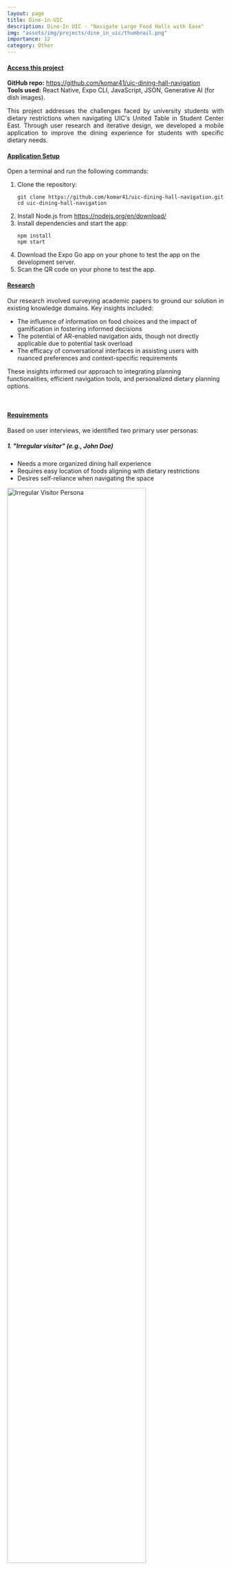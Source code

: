 ```yaml
---
layout: page
title: Dine-in-UIC
description: Dine-In UIC - "Navigate Large Food Halls with Ease"
img: "assets/img/projects/dine_in_uic/thumbnail.png"
importance: 12
category: Other
---
```


<h4><u>Access this project</u></h4>
<b>GitHub repo:</b> <a href='https://github.com/komar41/uic-dining-hall-navigation'>https://github.com/komar41/uic-dining-hall-navigation</a> <br>
<b>Tools used:</b> React Native, Expo CLI, JavaScript, JSON, Generative AI (for dish images).
<p align='justify'>
This project addresses the challenges faced by university students with dietary restrictions when navigating UIC's United Table in Student Center East. Through user research and iterative design, we developed a mobile application to improve the dining experience for students with specific dietary needs.
</p>
<h4><u>Application Setup</u></h4>
<p align='justify'>
Open a terminal and run the following commands:
</p>
<ol>
    <li>Clone the repository:
        <pre><code>git clone https://github.com/komar41/uic-dining-hall-navigation.git
cd uic-dining-hall-navigation</code></pre>
    </li>
    <li>Install Node.js from <a href="https://nodejs.org/en/download/">https://nodejs.org/en/download/</a></li>
    <li>Install dependencies and start the app:
        <pre><code>npm install
npm start</code></pre>
    </li>
    <li>Download the Expo Go app on your phone to test the app on the development server.</li>
    <li>Scan the QR code on your phone to test the app.</li>
</ol>
<h4><u>Research</u></h4>
<p align='justify'>
Our research involved surveying academic papers to ground our solution in existing knowledge domains. Key insights included:
<ul>
    <li>The influence of information on food choices and the impact of gamification in fostering informed decisions</li>
    <li>The potential of AR-enabled navigation aids, though not directly applicable due to potential task overload</li>
    <li>The efficacy of conversational interfaces in assisting users with nuanced preferences and context-specific requirements</li>
</ul>
These insights informed our approach to integrating planning functionalities, efficient navigation tools, and personalized dietary planning options.
</p>
<br>
<h4><u>Requirements</u></h4>
<p align='justify'>
Based on user interviews, we identified two primary user personas:
</p>
<h5>1. "Irregular visitor" (e.g., John Doe)</h5>
<p align='justify'>
<ul>
    <li>Needs a more organized dining hall experience</li>
    <li>Requires easy location of foods aligning with dietary restrictions</li>
    <li>Desires self-reliance when navigating the space</li>
</ul>
<img src="https://github.com/komar41/dine-in-uic/raw/main/assets/persona1.png" alt="Irregular Visitor Persona" style="width: 80%;">
</p>
<h5>2. "Regular visitor" (e.g., Jane Doe)</h5>
<p align='justify'>
<ul>
    <li>Prioritizes quick and efficient location of suitable foods</li>
    <li>Wants to easily avoid specific food types (e.g., spicy foods, pork)</li>
    <li>Needs clear answers about food options without relying on staff knowledge</li>
</ul>
<img src="https://github.com/komar41/dine-in-uic/raw/main/assets/persona2.png" alt="Regular Visitor Persona" style="width: 80%;">
</p>
<p align='justify'>
Common needs included:
<ul>
    <li>Efficient navigation of dining hall menus</li>
    <li>Detailed ingredient and dietary information</li>
    <li>Clear food labels and efficient navigation tools</li>
</ul>
</p>
<h4><u>Ideation</u></h4>
<p align='justify'>
Our ideation process focused on addressing the needs of both regular and irregular visitors. Key features considered included:
<ul>
    <li>User profile configuration for dietary restrictions</li>
    <li>Personalized meal planning and recommendations</li>
    <li>Efficient map layout for dining hall navigation</li>
    <li>Detailed ingredient lists for food items</li>
</ul>
We prioritized designs that directly addressed key user needs and excluded those that introduced unnecessary complexity.
</p>
<br>
<h4><u>Low-Fidelity Prototype</u></h4>
<p align='justify'>
Our low-fidelity prototypes included sketches of:
<ul>
    <li>A screen for configuring user dietary restrictions</li>
    <li>A recommended meal plan screen based on user preferences</li>
    <li>A map layout screen for efficient navigation</li>
    <li>A screen displaying ingredient lists for selected food items</li>
</ul>
These sketches formed the basis for our initial design concepts.
</p>
<img src="https://github.com/komar41/dine-in-uic/raw/main/assets/sketches.png" alt="Low-Fidelity Prototype Sketches" style="width: 80%;">
<h4><u>Figma Prototypes</u></h4>
<p align='justify'>
Based on our low-fidelity prototypes, we created more detailed Figma prototypes. These included:
<ul>
    <li>A page for setting dietary restrictions</li>
    <li>A recommended meal plan page with filtered food options</li>
    <li>An interactive map of the dining hall with numbered navigation points</li>
    <li>Detailed food item pages with ingredient lists</li>
</ul>
The Figma prototypes allowed for a more interactive and visually representative model of our final application.
</p>
<img src="https://github.com/komar41/dine-in-uic/raw/main/assets/figma.png" alt="Figma Prototypes" style="width: 80%;">
<h4><u>Implementation</u></h4>
<p align='justify'>
The application was built using:
<ul>
    <li>React Native and Expo CLI for cross-platform compatibility</li>
    <li>React Components (DishCard.js and PlanCard.js) for reusable UI elements</li>
    <li>React Navigation for seamless navigation between pages</li>
    <li>Local JSON data for quiz questions and options</li>
    <li>React Hooks (useState and useEffect) for efficient state management</li>
</ul>
</p>
<img src="https://github.com/komar41/dine-in-uic/raw/main/assets/architecture.png" alt="Application Architecture" style="width: 60%;">
<p align='justify'>
Data flow:
<ol>
    <li>Expo CLI initialization</li>
    <li>Component rendering</li>
    <li>User interaction triggering state changes</li>
    <li>Navigation facilitated by React Navigation</li>
</ol>
Menu data is fetched from a public API exposed by the UIC United Table website. Images were collected manually and supplemented with AI-generated images where necessary.
</p>
<br>
<h4><u>Key Features</u></h4>
<p align='justify'>
<ul>
    <li>Personalized dietary restriction settings</li>
    <li>Daily menu recommendations based on user preferences</li>
    <li>Meal planning functionality</li>
    <li>Detailed dish information (ingredients, nutritional info)</li>
    <li>Interactive map for efficient navigation in the dining hall</li>
    <li>Best route generation for collecting chosen meal items</li>
</ul>
</p>
<h4><u>Application Components</u></h4>
<h5>Home Screen</h5>
<p align='justify'>
<ul>
    <li>Central hub for navigation to all other screens</li>
    <li>Starting point for setting up dietary restrictions and meal plans</li>
</ul>
<img src="https://github.com/komar41/dine-in-uic/raw/main/assets/1_home.png" alt="Home Screen" style="display: block; margin-left: auto; margin-right: auto; width: 25%;">
</p>
<h5>Set Dietary Restriction Screen</h5>
<p align='justify'>
<ul>
    <li>Users define their dietary preferences and restrictions</li>
    <li>Redirects users back to the Home screen after setup</li>
</ul>
<img src="https://github.com/komar41/dine-in-uic/raw/main/assets/2_set_diet.png" alt="Set Dietary Restriction Screen" style="display: block; margin-left: auto; margin-right: auto; width: 25%;">
</p>
<h5>Set Up New Plan Screen</h5>
<p align='justify'>
<ul>
    <li>Displays recommended food items based on user's dietary preferences</li>
    <li>Allows users to create and save a meal plan for the day</li>
    <li>Access to Dish Details screen for more information on food items</li>
</ul>
<img src="https://github.com/komar41/dine-in-uic/raw/main/assets/3_create_plan.png" alt="Set Up New Plan Screen" style="display: block; margin-left: auto; margin-right: auto; width: 25%;">
</p>
<h5>My Plan Screen</h5>
<p align='justify'>
<ul>
    <li>Displays the user's saved meal plan for the day</li>
    <li>Option to check dish details and navigate to the Map screen</li>
</ul>
<img src="https://github.com/komar41/dine-in-uic/raw/main/assets/4_my_plan.png" alt="My Plan Screen" style="display: block; margin-left: auto; margin-right: auto; width: 25%;">
</p>
<h5>Dish Details Screen</h5>
<p align='justify'>
<ul>
    <li>Provides detailed information on selected food items</li>
    <li>Includes dish description, ingredient list, and nutrition info</li>
</ul>
<img src="https://github.com/komar41/dine-in-uic/raw/main/assets/5_dish_details.png" alt="Dish Details Screen" style="display: block; margin-left: auto; margin-right: auto; width: 25%;">
</p>
<h5>Map Screen</h5>
<p align='justify'>
<ul>
    <li>Interactive map of the UIC dining hall</li>
    <li>Displays the most efficient route to collect chosen meal items</li>
    <li>Numbered tooltips guide users to specific counters</li>
    <li>Clicking tooltips reveals food items to collect at each counter</li>
</ul>
<img src="https://github.com/komar41/dine-in-uic/raw/main/assets/6_map.png" alt="Map Screen" style="display: block; margin-left: auto; margin-right: auto; width: 25%;">
</p>
<h4><u>Evaluation & Analysis</u></h4>
<p align='justify'>
We conducted a comparative study between our app and the existing "Dine on Campus" application. The study involved:
<ul>
    <li>6 participants performing tasks in the actual dining hall</li>
    <li>Data collection through user estimates, screen recordings, and qualitative feedback</li>
    <li>Use of Hart and Staveland's NASA Task Load Index (TLX) for task assessment</li>
</ul>
Key findings:
<ul>
    <li>Our app received more positive feedback compared to "Dine on Campus"</li>
    <li>Users appreciated features like dish photos and easier navigation</li>
    <li>Statistical analysis showed improvements in perceived efficiency and emotional stability</li>
</ul>
Areas for improvement:
<ul>
    <li>Enhancing map tooltips and favorites functionality</li>
    <li>Improving the dietary restrictions quiz</li>
    <li>Addressing minor usability issues</li>
</ul>
</p>
<h4><u>Future Improvements</u></h4>
<p align='justify'>
<ul>
    <li>Integration of custom dietary restrictions</li>
    <li>Improved matching of dish images with their physical appearance</li>
    <li>Enhanced quality-of-life interactions and bug fixes</li>
</ul>
</p>
<h4><u>Conclusion</u></h4>
<p align='justify'>
This project demonstrates the effectiveness of a user-centric design approach in addressing the challenges faced by students with dietary restrictions in university dining halls. The resulting mobile application offers a comprehensive solution for menu exploration, meal planning, and physical navigation within the dining space.
</p>
<h4><u>Team</u></h4>
<p align='justify'>
<ul>
    <li>Gustavo Moreira</li>
    <li>Kazi Shahrukh Omar</li>
    <li>Shanghao Li</li>
    <li>Farah Kamleh</li>
</ul>
</p>
